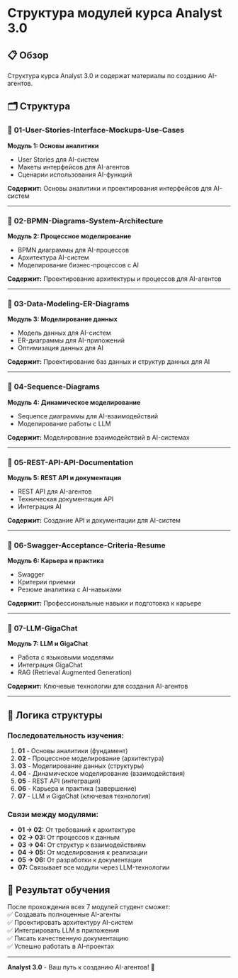# Структура модулей курса Analyst 3.0

## 📋 Обзор

Структура курса Analyst 3.0 и содержат материалы по созданию AI-агентов.

## 🗂️ Структура 

### 📁 **01-User-Stories-Interface-Mockups-Use-Cases**
**Модуль 1: Основы аналитики**
- User Stories для AI-систем
- Макеты интерфейсов для AI-агентов
- Сценарии использования AI-функций

**Содержит:** Основы аналитики и проектирования интерфейсов для AI-систем

---

### 📁 **02-BPMN-Diagrams-System-Architecture**
**Модуль 2: Процессное моделирование**
- BPMN диаграммы для AI-процессов
- Архитектура AI-систем
- Моделирование бизнес-процессов с AI

**Содержит:** Проектирование архитектуры и процессов для AI-агентов

---

### 📁 **03-Data-Modeling-ER-Diagrams**
**Модуль 3: Моделирование данных**
- Модель данных для AI-систем
- ER-диаграммы для AI-приложений
- Оптимизация данных для AI

**Содержит:** Проектирование баз данных и структур данных для AI

---

### 📁 **04-Sequence-Diagrams**
**Модуль 4: Динамическое моделирование**
- Sequence диаграммы для AI-взаимодействий
- Моделирование работы с LLM

**Содержит:** Моделирование взаимодействий в AI-системах

---

### 📁 **05-REST-API-API-Documentation**
**Модуль 5: REST API и документация**
- REST API для AI-агентов
- Техническая документация API
- Интеграция AI 

**Содержит:** Создание API и документации для AI-систем

---

### 📁 **06-Swagger-Acceptance-Criteria-Resume**
**Модуль 6: Карьера и практика**
- Swagger
- Критерии приемки 
- Резюме аналитика с AI-навыками

**Содержит:** Профессиональные навыки и подготовка к карьере

---

### 📁 **07-LLM-GigaChat**
**Модуль 7: LLM и GigaChat**
- Работа с языковыми моделями
- Интеграция GigaChat
- RAG (Retrieval Augmented Generation)

**Содержит:** Ключевые технологии для создания AI-агентов

---

## 🎯 Логика структуры

### **Последовательность изучения:**
1. **01** - Основы аналитики (фундамент)
2. **02** - Процессное моделирование (архитектура)
3. **03** - Моделирование данных (структуры)
4. **04** - Динамическое моделирование (взаимодействия)
5. **05** - REST API (интеграция)
6. **06** - Карьера и практика (завершение)
7. **07** - LLM и GigaChat (ключевая технология)

### **Связи между модулями:**
- **01 → 02:** От требований к архитектуре
- **02 → 03:** От процессов к данным
- **03 → 04:** От структур к взаимодействиям
- **04 → 05:** От моделирования к реализации
- **05 → 06:** От разработки к документации
- **07:** Связывает все модули через LLM-технологии


## 🎯 Результат обучения

После прохождения всех 7 модулей студент сможет:  
✅ Создавать полноценные AI-агенты  
✅ Проектировать архитектуру AI-систем  
✅ Интегрировать LLM в приложения  
✅ Писать качественную документацию  
✅ Успешно работать в AI-проектах   

---

**Analyst 3.0** - Ваш путь к созданию AI-агентов! 🚀 
